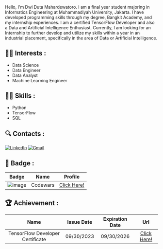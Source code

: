 Hello, I'm Dwi Duta Mahardewatoro. I am a final year student majoring in Informatics Engineering at Muhammadiyah University, Jakarta. I have developed programming skills through my degree, Bangkit Academy, and my internship experiences. I am a certified TensorFlow Developer and also a Data and Artificial Intelligence Enthusiast. Currently, I am looking for an Internship to further develop and utilize my skills within a year in an industrial placement, specifically in the area of ​​Data or Artificial Intelligence.

## :man_technologist: Interests :

- Data Science
- Data Engineer
- Data Analyst
- Machine Learning Engineer

## :man_mechanic: Skills :

- Python
- TensorFlow
- SQL

## :mag: Contacts :
<p>
<a href="https://www.linkedin.com/in/dwidutam/" target="_blank"><img alt="LinkedIn" src="https://img.shields.io/badge/linkedin-%230077B5.svg?&style=for-the-badge&logo=linkedin&logoColor=white" /></a>
<a href="mailto:dwiduta.mahardewantoro@gmail.com" target="_blank"><img alt="Gmail" src="https://img.shields.io/badge/gmail-D14836?&style=for-the-badge&logo=gmail&logoColor=white"/></a>
<p/>

## 🏅 Badge :
| Badge | Name | Profile |
| :-: | :-: | :-: |
| ![image](https://www.codewars.com/users/dutaaamahar/badges/micro) | Codewars | [Click Here!](https://www.codewars.com/users/dutaaamahar) |

## 🏆 Achievement :
| Name | Issue Date | Expiration Date | Url |
| :-: | :-: | :-: | :-: | 
| TensorFlow Developer Certificate | 09/30/2023 | 09/30/2026 | [Click Here!](https://www.credential.net/3f24e9ed-6f3a-4e93-a289-73b40ed994d8) |
